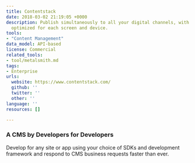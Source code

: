 ```yaml
---
title: Contentstack
date: 2018-03-02 21:19:05 +0000
description: Publish simultaneously to all your digital channels, with content automatically
  optimized for each screen and device.
tools:
- "Content Management"
data_model: API-based
license: Commercial
related_tools:
- tool/metalsmith.md
tags:
- Enterprise
urls:
  website: https://www.contentstack.com/
  github: ''
  twitter: ''
  other: ''
language: ''
resources: []

---
```

### A CMS by Developers for Developers

Develop for any site or app using your choice of SDKs and development framework and respond to CMS business requests faster than ever.
